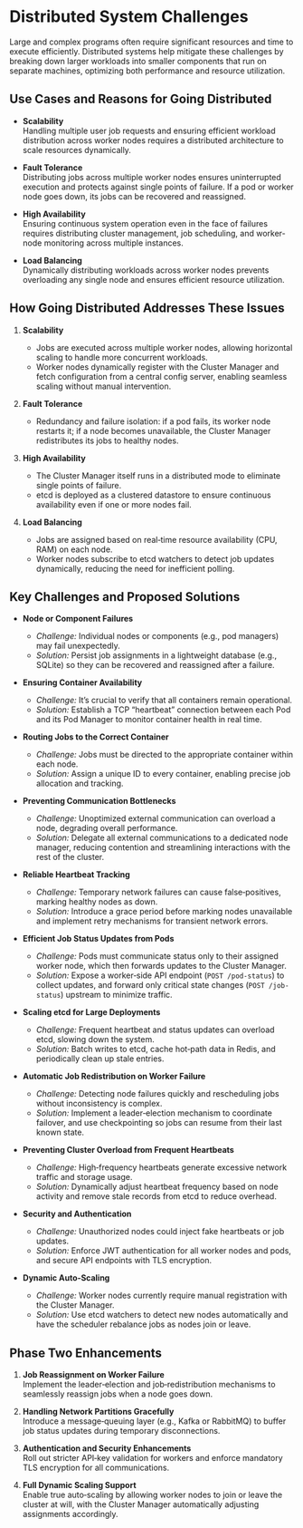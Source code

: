 # Distributed System Challenges

Large and complex programs often require significant resources and time to execute efficiently. Distributed systems help mitigate these challenges by breaking down larger workloads into smaller components that run on separate machines, optimizing both performance and resource utilization.

## Use Cases and Reasons for Going Distributed

- **Scalability**  
  Handling multiple user job requests and ensuring efficient workload distribution across worker nodes requires a distributed architecture to scale resources dynamically.

- **Fault Tolerance**  
  Distributing jobs across multiple worker nodes ensures uninterrupted execution and protects against single points of failure. If a pod or worker node goes down, its jobs can be recovered and reassigned.

- **High Availability**  
  Ensuring continuous system operation even in the face of failures requires distributing cluster management, job scheduling, and worker-node monitoring across multiple instances.

- **Load Balancing**  
  Dynamically distributing workloads across worker nodes prevents overloading any single node and ensures efficient resource utilization.

## How Going Distributed Addresses These Issues

1. **Scalability**  
   - Jobs are executed across multiple worker nodes, allowing horizontal scaling to handle more concurrent workloads.  
   - Worker nodes dynamically register with the Cluster Manager and fetch configuration from a central config server, enabling seamless scaling without manual intervention.

2. **Fault Tolerance**  
   - Redundancy and failure isolation: if a pod fails, its worker node restarts it; if a node becomes unavailable, the Cluster Manager redistributes its jobs to healthy nodes.

3. **High Availability**  
   - The Cluster Manager itself runs in a distributed mode to eliminate single points of failure.  
   - etcd is deployed as a clustered datastore to ensure continuous availability even if one or more nodes fail.

4. **Load Balancing**  
   - Jobs are assigned based on real‑time resource availability (CPU, RAM) on each node.  
   - Worker nodes subscribe to etcd watchers to detect job updates dynamically, reducing the need for inefficient polling.

## Key Challenges and Proposed Solutions

- **Node or Component Failures**  
  - *Challenge:* Individual nodes or components (e.g., pod managers) may fail unexpectedly.  
  - *Solution:* Persist job assignments in a lightweight database (e.g., SQLite) so they can be recovered and reassigned after a failure.

- **Ensuring Container Availability**  
  - *Challenge:* It’s crucial to verify that all containers remain operational.  
  - *Solution:* Establish a TCP “heartbeat” connection between each Pod and its Pod Manager to monitor container health in real time.

- **Routing Jobs to the Correct Container**  
  - *Challenge:* Jobs must be directed to the appropriate container within each node.  
  - *Solution:* Assign a unique ID to every container, enabling precise job allocation and tracking.

- **Preventing Communication Bottlenecks**  
  - *Challenge:* Unoptimized external communication can overload a node, degrading overall performance.  
  - *Solution:* Delegate all external communications to a dedicated node manager, reducing contention and streamlining interactions with the rest of the cluster.

- **Reliable Heartbeat Tracking**  
  - *Challenge:* Temporary network failures can cause false‑positives, marking healthy nodes as down.  
  - *Solution:* Introduce a grace period before marking nodes unavailable and implement retry mechanisms for transient network errors.

- **Efficient Job Status Updates from Pods**  
  - *Challenge:* Pods must communicate status only to their assigned worker node, which then forwards updates to the Cluster Manager.  
  - *Solution:* Expose a worker‑side API endpoint (`POST /pod-status`) to collect updates, and forward only critical state changes (`POST /job-status`) upstream to minimize traffic.

- **Scaling etcd for Large Deployments**  
  - *Challenge:* Frequent heartbeat and status updates can overload etcd, slowing down the system.  
  - *Solution:* Batch writes to etcd, cache hot‑path data in Redis, and periodically clean up stale entries.

- **Automatic Job Redistribution on Worker Failure**  
  - *Challenge:* Detecting node failures quickly and rescheduling jobs without inconsistency is complex.  
  - *Solution:* Implement a leader‑election mechanism to coordinate failover, and use checkpointing so jobs can resume from their last known state.

- **Preventing Cluster Overload from Frequent Heartbeats**  
  - *Challenge:* High‑frequency heartbeats generate excessive network traffic and storage usage.  
  - *Solution:* Dynamically adjust heartbeat frequency based on node activity and remove stale records from etcd to reduce overhead.

- **Security and Authentication**  
  - *Challenge:* Unauthorized nodes could inject fake heartbeats or job updates.  
  - *Solution:* Enforce JWT authentication for all worker nodes and pods, and secure API endpoints with TLS encryption.

- **Dynamic Auto‑Scaling**  
  - *Challenge:* Worker nodes currently require manual registration with the Cluster Manager.  
  - *Solution:* Use etcd watchers to detect new nodes automatically and have the scheduler rebalance jobs as nodes join or leave.

## Phase Two Enhancements

1. **Job Reassignment on Worker Failure**  
   Implement the leader‑election and job‑redistribution mechanisms to seamlessly reassign jobs when a node goes down.

2. **Handling Network Partitions Gracefully**  
   Introduce a message‑queuing layer (e.g., Kafka or RabbitMQ) to buffer job status updates during temporary disconnections.

3. **Authentication and Security Enhancements**  
   Roll out stricter API‑key validation for workers and enforce mandatory TLS encryption for all communications.

4. **Full Dynamic Scaling Support**  
   Enable true auto‑scaling by allowing worker nodes to join or leave the cluster at will, with the Cluster Manager automatically adjusting assignments accordingly.

